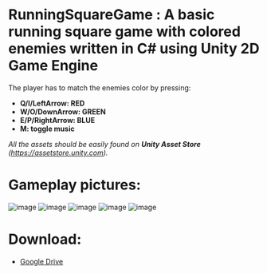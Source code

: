# RunningSquareGame : A basic running square game with colored enemies written in C# using Unity 2D Game Engine

 
The player has to match the enemies color by pressing:
   + **Q/I/LeftArrow: RED**
   + **W/O/DownArrow: GREEN**
   + __E/P/RightArrow: BLUE__
   + **M: toggle music**


_All the assets should be easily found on **Unity Asset Store** (https://assetstore.unity.com)._


# Gameplay pictures:
![image](https://github.com/mihww/RunningSquareGame/assets/147138758/b11ca61c-79f0-4a7a-b9e4-f7d4c1311d7d)
![image](https://github.com/mihww/RunningSquareGame/assets/147138758/3f3a0b8d-0da0-4398-b4a4-0187cc781a87)
![image](https://github.com/mihww/RunningSquareGame/assets/147138758/11da79ea-9b39-4333-8365-4535b534a21c)
![image](https://github.com/mihww/RunningSquareGame/assets/147138758/e00e3a3e-5481-4fe7-bef6-22f0b4521b64)
![image](https://github.com/mihww/RunningSquareGame/assets/147138758/177f11a9-ae1c-46c7-ad90-d099d784241f)

# Download:
+ [Google Drive](https://drive.google.com/file/d/1M175unzcMkyKJO6V4xi-WTldYZEY18NY/view?usp=sharing)
  


